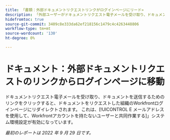 ```yaml
---
title: 「書類：外部ドキュメントリクエストリンクがログインページにリード»
description: 「外部ユーザーがドキュメントリクエスト電子メールを受け取り、ドキュメントを送信するためのリンクをクリックすると、ドキュメントをリクエストした組織のWorkfrontログインページにリダイレクトされます。 これは、電子メールアドレスを使用したWorkfrontアカウントのないユーザーとの共同作業が有効になっている場合でも発生する可能性があります。
hidefromtoc: true
source-git-commit: 3409c8e333da62ef218156c1479c4c4263448806
workflow-type: tm+mt
source-wordcount: '130'
ht-degree: 0%

---
```



# ドキュメント：外部ドキュメントリクエストのリンクからログインページに移動

<!--This article is on the WF and WFP TOCs-->

ドキュメントリクエスト電子メールを受け取り、ドキュメントを送信するためのリンクをクリックすると、ドキュメントをリクエストした組織のWorkfrontログインページにリダイレクトされます。 これは、[!UICONTROL E メールアドレスを使用して、Workfrontアカウントを持たないユーザーと共同作業する]」システム環境設定が有効になっています。

_最初のレポートは 2022 年 9 月 29 日です。_

